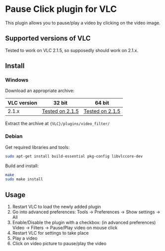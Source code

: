 # Pause Click plugin for VLC
This plugin allows you to pause/play a video by clicking on the video image.

## Supported versions of VLC
Tested to work on VLC 2.1.5, so supposedly should work on 2.1.x.

## Install

### Windows
Download an appropriate archive:

VLC version | 32 bit | 64 bit
----------- | ------- | -------
2.1.x | [Tested on 2.1.5](https://github.com/nurupo/vlc-pause-click-plugin/releases/download/0.2.0/vlc-2.1.x-32bit-win.zip) | [Tested on 2.1.5](https://github.com/nurupo/vlc-pause-click-plugin/releases/download/0.2.0/vlc-2.1.x-64bit-win.zip)

Extract the archive at `{VLC}/plugins/video_filter/`

### Debian
Get required libraries and tools:
```bash
sudo apt-get install build-essential pkg-config libvlccore-dev
```

Build and install:
```bash
make
sudo make install
```

## Usage
1. Restart VLC to load the newly added plugin
2. Go into advanced preferences: Tools -> Preferences -> Show settings -> All
3. Enable/Disable the plugin with a checkbox: (in advanced preferences) Video -> Filters -> Pause/Play video on mouse click
4. Restart VLC for settings to take place
5. Play a video
6. Click on video picture to pause/play the video

